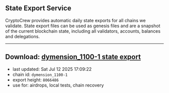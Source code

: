## State Export Service
CryptoCrew provides automatic daily state exports for all chains we validate. State export files can be used as genesis files and are a snapshot of the current blockchain state, including all validators, accounts, balances and delegations.

---
**Download: [dymension_1100-1 state export](https://dl-eu2.ccvalidators.com/SERVICE/dymension/dymension_1100-1_export_8066486.json)**
---

- last updated: Sat Jul 12 2025 17:09:22
- chain id: `dymension_1100-1`
- export height: `8066486`
- use for: airdrops, local tests, chain recovery
